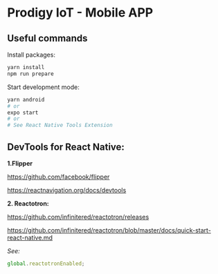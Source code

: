 # Prodigy IoT - Mobile APP

## Useful commands

Install packages:

```bash
yarn install
npm run prepare
```

Start development mode:

```bash
yarn android
# or
expo start
# or
# See React Native Tools Extension
```

## DevTools for React Native:

**1\.Flipper**

<https://github.com/facebook/flipper>

<https://reactnavigation.org/docs/devtools>

**2\. Reactotron:**

<https://github.com/infinitered/reactotron/releases>

<https://github.com/infinitered/reactotron/blob/master/docs/quick-start-react-native.md>

_See:_

```js
global.reactotronEnabled;
```
